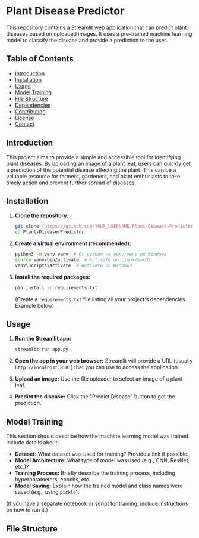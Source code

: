 # Plant Disease Predictor

This repository contains a Streamlit web application that can predict plant diseases based on uploaded images.  It uses a pre-trained machine learning model to classify the disease and provide a prediction to the user.

## Table of Contents

- [Introduction](#introduction)
- [Installation](#installation)
- [Usage](#usage)
- [Model Training](#model-training)
- [File Structure](#file-structure)
- [Dependencies](#dependencies)
- [Contributing](#contributing)
- [License](#license)
- [Contact](#contact)

## Introduction

This project aims to provide a simple and accessible tool for identifying plant diseases.  By uploading an image of a plant leaf, users can quickly get a prediction of the potential disease affecting the plant. This can be a valuable resource for farmers, gardeners, and plant enthusiasts to take timely action and prevent further spread of diseases.

## Installation

1.  **Clone the repository:**

    ```bash
    git clone [https://github.com/YOUR_USERNAME/Plant-Disease-Predictor.git](https://www.google.com/search?q=https://github.com/YOUR_USERNAME/Plant-Disease-Predictor.git)  # Replace with your repo URL
    cd Plant-Disease-Predictor
    ```

2.  **Create a virtual environment (recommended):**

    ```bash
    python3 -m venv venv  # Or python -m venv venv on Windows
    source venv/bin/activate  # Activate on Linux/macOS
    venv\Scripts\activate  # Activate on Windows
    ```

3.  **Install the required packages:**

    ```bash
    pip install -r requirements.txt
    ```

    (Create a `requirements.txt` file listing all your project's dependencies. Example below)

## Usage

1.  **Run the Streamlit app:**

    ```bash
    streamlit run app.py
    ```

2.  **Open the app in your web browser:** Streamlit will provide a URL (usually `http://localhost:8501`) that you can use to access the application.

3.  **Upload an image:** Use the file uploader to select an image of a plant leaf.

4.  **Predict the disease:** Click the "Predict Disease" button to get the prediction.

## Model Training

This section should describe how the machine learning model was trained.  Include details about:

*   **Dataset:** What dataset was used for training?  Provide a link if possible.
*   **Model Architecture:** What type of model was used (e.g., CNN, ResNet, etc.)?
*   **Training Process:** Briefly describe the training process, including hyperparameters, epochs, etc.
*   **Model Saving:** Explain how the trained model and class names were saved (e.g., using `pickle`).

(If you have a separate notebook or script for training, include instructions on how to run it.)

## File Structure
